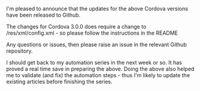 I'm pleased to announce that the updates for the above Cordova versions have been released to Github.

The changes for Cordova 3.0.0 does require a change to /res/xml/config.xml - so please follow the instructions in the README

Any questions or issues, then please raise an issue in the relevant Github repository.

I should get back to my automation series in the next week or so.  It has proved a real time save in preparing the above.  Doing the above also helped me to validate (and fix) the automation steps - thus I'm likely to update the existing articles before finishing the series.


 